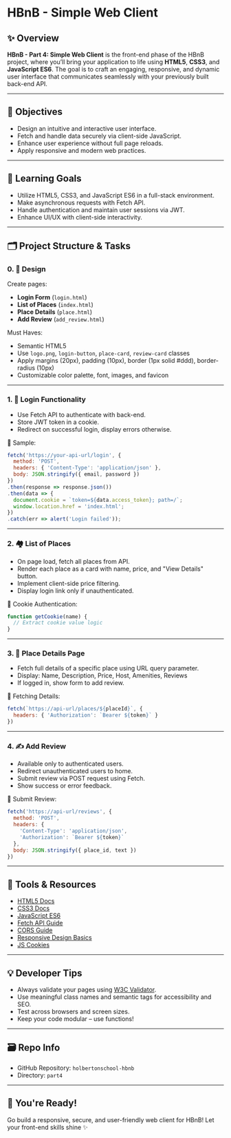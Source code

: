# HBnB - Simple Web Client

## ✨ Overview
**HBnB - Part 4: Simple Web Client** is the front-end phase of the HBnB project, where you’ll bring your application to life using **HTML5**, **CSS3**, and **JavaScript ES6**. The goal is to craft an engaging, responsive, and dynamic user interface that communicates seamlessly with your previously built back-end API.

---

## 🎯 Objectives
- Design an intuitive and interactive user interface.
- Fetch and handle data securely via client-side JavaScript.
- Enhance user experience without full page reloads.
- Apply responsive and modern web practices.

---

## 🧠 Learning Goals
- Utilize HTML5, CSS3, and JavaScript ES6 in a full-stack environment.
- Make asynchronous requests with Fetch API.
- Handle authentication and maintain user sessions via JWT.
- Enhance UI/UX with client-side interactivity.

---

## 🗂️ Project Structure & Tasks

### 0. 🎨 Design
Create pages:
- **Login Form** (`login.html`)
- **List of Places** (`index.html`)
- **Place Details** (`place.html`)
- **Add Review** (`add_review.html`)

Must Haves:
- Semantic HTML5
- Use `logo.png`, `login-button`, `place-card`, `review-card` classes
- Apply margins (20px), padding (10px), border (1px solid #ddd), border-radius (10px)
- Customizable color palette, font, images, and favicon

---

### 1. 🔐 Login Functionality
- Use Fetch API to authenticate with back-end.
- Store JWT token in a cookie.
- Redirect on successful login, display errors otherwise.

🔧 Sample:
```js
fetch('https://your-api-url/login', {
  method: 'POST',
  headers: { 'Content-Type': 'application/json' },
  body: JSON.stringify({ email, password })
})
.then(response => response.json())
.then(data => {
  document.cookie = `token=${data.access_token}; path=/`;
  window.location.href = 'index.html';
})
.catch(err => alert('Login failed'));
```

---

### 2. 🏘️ List of Places
- On page load, fetch all places from API.
- Render each place as a card with name, price, and "View Details" button.
- Implement client-side price filtering.
- Display login link only if unauthenticated.

🔧 Cookie Authentication:
```js
function getCookie(name) {
  // Extract cookie value logic
}
```

---

### 3. 🧾 Place Details Page
- Fetch full details of a specific place using URL query parameter.
- Display: Name, Description, Price, Host, Amenities, Reviews
- If logged in, show form to add review.

🔧 Fetching Details:
```js
fetch(`https://api-url/places/${placeId}`, {
  headers: { 'Authorization': `Bearer ${token}` }
})
```

---

### 4. ✍️ Add Review
- Available only to authenticated users.
- Redirect unauthenticated users to home.
- Submit review via POST request using Fetch.
- Show success or error feedback.

🔧 Submit Review:
```js
fetch('https://api-url/reviews', {
  method: 'POST',
  headers: {
    'Content-Type': 'application/json',
    'Authorization': `Bearer ${token}`
  },
  body: JSON.stringify({ place_id, text })
})
```

---

## 🔧 Tools & Resources
- [HTML5 Docs](https://developer.mozilla.org/en-US/docs/Web/Guide/HTML/HTML5)
- [CSS3 Docs](https://developer.mozilla.org/en-US/docs/Web/CSS)
- [JavaScript ES6](https://developer.mozilla.org/en-US/docs/Web/JavaScript)
- [Fetch API Guide](https://developer.mozilla.org/en-US/docs/Web/API/Fetch_API)
- [CORS Guide](https://developer.mozilla.org/en-US/docs/Web/HTTP/CORS)
- [Responsive Design Basics](https://web.dev/responsive-web-design-basics/)
- [JS Cookies](https://developer.mozilla.org/en-US/docs/Web/API/Document/cookie)

---

## 💡 Developer Tips
- Always validate your pages using [W3C Validator](https://validator.w3.org/).
- Use meaningful class names and semantic tags for accessibility and SEO.
- Test across browsers and screen sizes.
- Keep your code modular – use functions!

---

## 🗃️ Repo Info
- GitHub Repository: `holbertonschool-hbnb`
- Directory: `part4`

---

## 🚀 You're Ready!
Go build a responsive, secure, and user-friendly web client for HBnB! Let your front-end skills shine ✨

